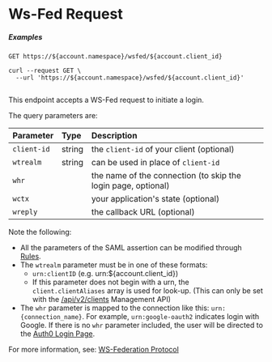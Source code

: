 # Ws-Fed Request

<h5 class="code-snippet-title">Examples</h5>

```http
GET https://${account.namespace}/wsfed/${account.client_id}
```

```shell
curl --request GET \
  --url 'https://${account.namespace}/wsfed/${account.client_id}'
```

```javascript
```

This endpoint accepts a WS-Fed request to initiate a login.

The query parameters are:

| Parameter        | Type       | Description |
|:-----------------|:-----------|:------------|
| `client-id`      | string     | the `client-id` of your client (optional) |
| `wtrealm`        | string     | can be used in place of `client-id` |
| `whr`         |            | the name of the connection (to skip the login page, optional) |
| `wctx`             |            | your application's state (optional) |
| `wreply`           |            | the callback URL (optional) |

Note the following:
- All the parameters of the SAML assertion can be modified through [Rules](/rules).
- The `wtrealm` parameter must be in one of these formats:
  - `urn:clientID` (e.g. urn:${account.client_id})
  - If this parameter does not begin with a urn, the `client.clientAliases` array is used for look-up. (This can only be set with the [/api/v2/clients](/api/management/v2#!/Clients/get_clients) Management API)
- The `whr` parameter is mapped to the connection like this: `urn:{connection_name}`. For example, `urn:google-oauth2` indicates login with Google. If there is no `whr` parameter included, the user will be directed to the [Auth0 Login Page](/login_page).

For more information, see: [WS-Federation Protocol](/protocols#ws-federation)
